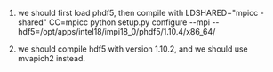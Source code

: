 1. we should first load phdf5, then compile with LDSHARED="mpicc -shared" CC=mpicc python setup.py configure --mpi --hdf5=/opt/apps/intel18/impi18_0/phdf5/1.10.4/x86_64/

2. we should compile hdf5 with version 1.10.2, and we should use mvapich2 instead.
